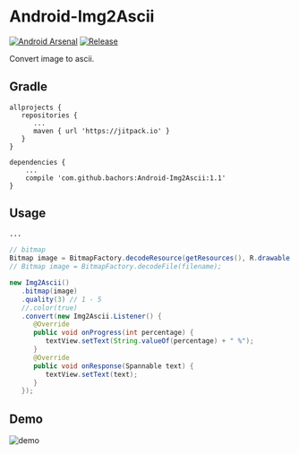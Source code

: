 # Android-Img2Ascii
[![Android Arsenal](https://img.shields.io/badge/Android%20Arsenal-Img2Ascii-red.svg?style=flat)](https://android-arsenal.com/details/1/6393)
[![Release](https://jitpack.io/v/bachors/Android-Img2Ascii.svg)](https://jitpack.io/#bachors/Android-Img2Ascii)

Convert image to ascii.

Gradle
------
```
allprojects {
   repositories {
      ...
      maven { url 'https://jitpack.io' }
   }
}
```
```
dependencies {
    ...
    compile 'com.github.bachors:Android-Img2Ascii:1.1'
}
```

Usage
-----
```java
...

// bitmap
Bitmap image = BitmapFactory.decodeResource(getResources(), R.drawable.image);
// Bitmap image = BitmapFactory.decodeFile(filename);

new Img2Ascii()
   .bitmap(image)
   .quality(3) // 1 - 5
   //.color(true)
   .convert(new Img2Ascii.Listener() {
      @Override
      public void onProgress(int percentage) {
         textView.setText(String.valueOf(percentage) + " %");
      }
      @Override
      public void onResponse(Spannable text) {
         textView.setText(text);
      }
   });
```

Demo
-----
![demo](https://4.bp.blogspot.com/-fs8GtDDO7NI/WfhsyEbABII/AAAAAAAAB38/gpTfmPAkNIsPvs2CuVmEqmXX02NTk0O_ACLcBGAs/s1600/PhotoGrid_1509452593105.jpg)
